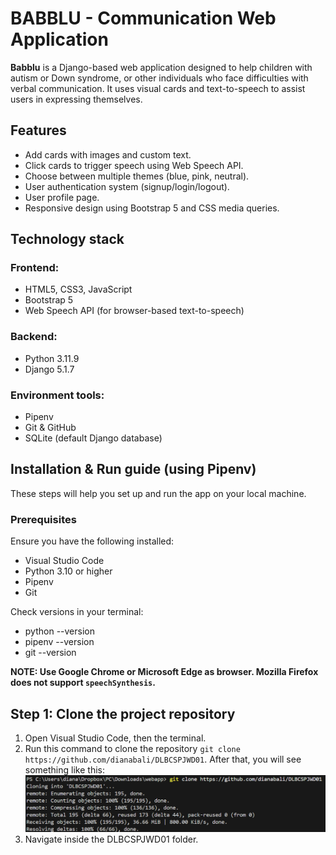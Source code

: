 # BABBLU - Communication Web Application
**Babblu** is a Django-based web application designed to help children with autism or Down syndrome, or other individuals who face difficulties with verbal communication. It uses visual cards and text-to-speech to assist users in expressing themselves.

## Features
- Add cards with images and custom text.
- Click cards to trigger speech using Web Speech API.
- Choose between multiple themes (blue, pink, neutral).
- User authentication system (signup/login/logout).
- User profile page.
- Responsive design using Bootstrap 5 and CSS media queries.

## Technology stack
### Frontend:
- HTML5, CSS3, JavaScript
- Bootstrap 5
- Web Speech API (for browser-based text-to-speech)

### Backend:
- Python 3.11.9
- Django 5.1.7

### Environment tools:
- Pipenv
- Git & GitHub
- SQLite (default Django database)

## Installation & Run guide (using Pipenv)
These steps will help you set up and run the app on your local machine.
### Prerequisites
Ensure you have the following installed:
- Visual Studio Code
- Python 3.10 or higher
- Pipenv
- Git

Check versions in your terminal:
- python --version
- pipenv --version
- git --version

**NOTE: Use Google Chrome or Microsoft Edge as browser. Mozilla Firefox does not support `speechSynthesis`.**

## Step 1: Clone the project repository
1. Open Visual Studio Code, then the terminal.
2. Run this command to clone the repository `git clone https://github.com/dianabali/DLBCSPJWD01`. After that, you will see something like this:
![Screenshot](images/gitclone.png)
4. Navigate inside the DLBCSPJWD01 folder.








